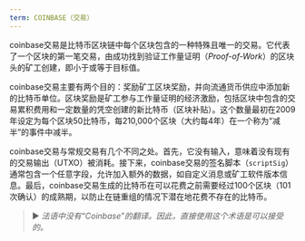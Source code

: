```yaml
---
term: COINBASE（交易）
---
```


coinbase交易是比特币区块链中每个区块包含的一种特殊且唯一的交易。它代表了一个区块的第一笔交易，由成功找到验证工作量证明（*Proof-of-Work*）的区块头的矿工创建，即小于或等于目标值。

coinbase交易主要有两个目的：奖励矿工区块奖励，并向流通货币供应中添加新的比特币单位。区块奖励是矿工参与工作量证明的经济激励，包括区块中包含的交易累积费用和一定数量的凭空创建的新比特币（区块补贴）。这个数量最初在2009年设定为每个区块50比特币，每210,000个区块（大约每4年）在一个称为“减半”的事件中减半。

coinbase交易与常规交易有几个不同之处。首先，它没有输入，意味着没有现有的交易输出（UTXO）被消耗。接下来，coinbase交易的签名脚本（`scriptSig`）通常包含一个任意字段，允许加入额外的数据，如自定义消息或矿工软件版本信息。最后，coinbase交易生成的比特币在可以花费之前需要经过100个区块（101次确认）的成熟期，以防止在链重组的情况下潜在地花费不存在的比特币。

> ► *法语中没有“Coinbase”的翻译。因此，直接使用这个术语是可以接受的。*